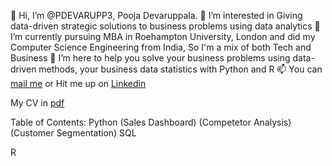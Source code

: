 👋 Hi, I’m @PDEVARUPP3, Pooja Devaruppala. 
👀 I’m interested in Giving data-driven strategic solutions to business problems using data analytics 
🌱 I’m currently pursuing MBA in Roehampton University, London and did my Computer Science Engineering from India, So I'm a mix of both Tech and Business 
💞️ I’m here to help you solve your business problems using data-driven methods, your business data statistics with Python and R 
📫 You can [mail me](devaruppalapriya@gmail.com) or Hit me up on [Linkedin](https://www.linkedin.com/in/pooja-devaruppala-b13532)

 
My CV in [pdf](https://github.com/PDEVARUPP3/PDEVARUPP3/blob/main/pooja_cv_new-github.pdf)

Table of Contents: 
Python 
(Sales Dashboard)
(Competetor Analysis)
(Customer Segmentation)
SQL 


R



